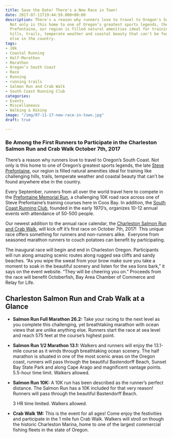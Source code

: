 ```yaml
---
title: Save the Date! There's a New Race in Town!
date: 2017-07-11T19:44:59.000+00:00
description: There's a reason why runners love to travel to Oregon's South Coast.
  Not only is this home to one of Oregon’s greatest sports legends, the late Steve
  Prefontaine, our region is filled natural amenities ideal for training like challenging
  hills, trails, temperate weather and coastal beauty that can't be found anywhere
  else in the country.
tags:
- 10k
- Coastal Running
- Half-Marathon
- Marathon
- Oregon’s South Coast
- Race
- Running
- running trails
- Salmon Run and Crab Walk
- South Coast Running Club
categories:
- Events
- Miscellaneous
- Walking & Hiking
image: "/img/07-11-17-new-race-in-town.jpg"
draft: true

---
```

### Be Among the First Runners to Participate in the Charleston Salmon Run and Crab Walk October 7th, 2017

There’s a reason why runners love to travel to Oregon’s South Coast. Not only is this home to one of Oregon’s greatest sports legends, the late  <a href="/about/prefontaine/" target="_blank" rel="noopener noreferrer">Steve Prefontaine</a>, our region is filled natural amenities ideal for training like challenging hills, trails, temperate weather and coastal beauty that can’t be found anywhere else in the country.

Every September, runners from all over the world travel here to compete in the <a href="http://prefontainerun.com/run-info.php" target="_blank" rel="noopener noreferrer" class="broken_link">Prefontaine Memorial Run</a>, a challenging 10K road race across one of Steve Prefontaine’s training courses here in Coos Bay. In addition, the [South Coast Running Club](http://www.southcoastrunningclub.org/), founded in the early 1970’s, organizes 10-12 annual events with attendance of 50-500 people.

Our newest addition to the annual race calendar, the [Charleston Salmon Run and Crab Walk](https://www.charlestonsalmonrun.com/), will kick off it’s first race on October 7th, 2017!  This unique race offers something for runners and non-runners alike.  Everyone from seasoned marathon runners to couch potatoes can benefit by participating.

The inaugural race will begin and end in Charleston Oregon. Participants will run along amazing scenic routes along rugged sea cliffs and sandy beaches. “As you wipe the sweat from your brow make sure you take a moment to soak in the beautiful scenery and listen for the sea lions bark,” it says on the event website. “They will be cheering you on.” Proceeds from the race will benefit Octoberfish, Bay Area Chamber of Commerce and Relay for Life.

## Charleston Salmon Run and Crab Walk at a Glance

* **Salmon Run Full Marathon 26.2:** Take your racing to the next level as you complete this challenging, yet breathtaking marathon with ocean views that are unlike anything else. Runners start the race at sea level and reach 575 feet at the course’s highest point.
* **Salmon Run 1/2 Marathon 13.1:** Walkers and runners will enjoy the 13.1-mile course as it winds through breathtaking ocean scenery. The half marathon is situated in one of the most scenic areas on the Oregon coast, runners will pass through the beautiful Bastendorff Beach, Sunset Bay State Park and along Cape Arago and magnificent vantage points. 5.5-hour time limit. Walkers allowed.
* **Salmon Run 10K:** A 10K run has been described as the runner’s perfect distance. The Salmon Run has a 10K included for that very reason! Runners will pass through the beautiful Bastendorff Beach.

  3 HR time limited. Walkers allowed.
* **Crab Walk 1M:** This is the event for all ages! Come enjoy the festivities and participate in the 1 mile fun Crab Walk. Walkers will stroll on though the historic Charleston Marina, home to one of the largest commercial fishing fleets in the state of Oregon.